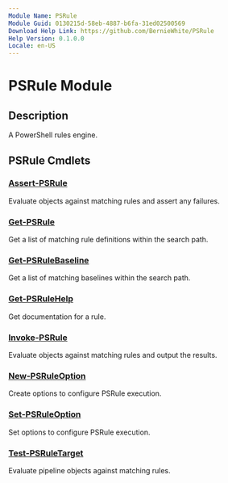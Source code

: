 ```yaml
---
Module Name: PSRule
Module Guid: 0130215d-58eb-4887-b6fa-31ed02500569
Download Help Link: https://github.com/BernieWhite/PSRule
Help Version: 0.1.0.0
Locale: en-US
---
```


# PSRule Module

## Description

A PowerShell rules engine.

## PSRule Cmdlets

### [Assert-PSRule](Assert-PSRule.md)

Evaluate objects against matching rules and assert any failures.

### [Get-PSRule](Get-PSRule.md)

Get a list of matching rule definitions within the search path.

### [Get-PSRuleBaseline](Get-PSRuleBaseline.md)

Get a list of matching baselines within the search path.

### [Get-PSRuleHelp](Get-PSRuleHelp.md)

Get documentation for a rule.

### [Invoke-PSRule](Invoke-PSRule.md)

Evaluate objects against matching rules and output the results.

### [New-PSRuleOption](New-PSRuleOption.md)

Create options to configure PSRule execution.

### [Set-PSRuleOption](Set-PSRuleOption.md)

Set options to configure PSRule execution.

### [Test-PSRuleTarget](Test-PSRuleTarget.md)

Evaluate pipeline objects against matching rules.
